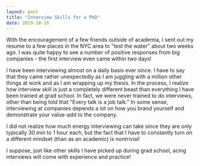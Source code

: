 ```yaml
---
layout: post
title: "Interview Skills for a PhD" 
date: 2019-10-16
---
```


With the encouragement of a few friends outside of academia, I sent out my resume to a few places in the NYC area to "test the water" about two weeks ago. I was quite happy to see a number of positive responses from big companies - the first interview even came within two days!

I have been interviewing almost on a daily basis ever since. I have to say that they came rather unexpectedly as I am juggling with a million other things at work and as I am wrapping up my thesis. In the process, I realize how interview skill is just a completely different beast than everything I have been trained at grad school. In fact, we were never trained to do interviews, other than being told that "Every talk is a job talk." In some sense, interviewing at companies depends a lot on how you brand yourself and demonstrate your value-add to the company.

I did not realize how much energy interviewing can take since they are only typically 30 min to 1 hour each, but the fact that I have to constantly turn on a different mindset (than as an academic) is nontrivial!

I suppose, just like other skills I have picked up during grad school, acing interviews will come with experience and practice!